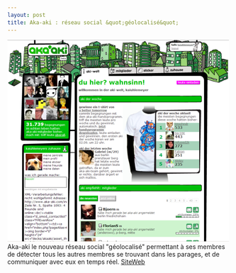 ```yaml
---
layout: post
title: Aka-aki : réseau social &quot;géolocalisé&quot;
---
```


<img src="/assets/images/blog/Sites/aka-aki-homepage.png" alt="" />  
Aka-aki le nouveau réseau social "géolocalisé" permettant à ses membres de détecter tous les autres membres se trouvant dans les parages, et de communiquer avec eux en temps réel.  
<a href="www.aka-aki.com">SiteWeb</a>